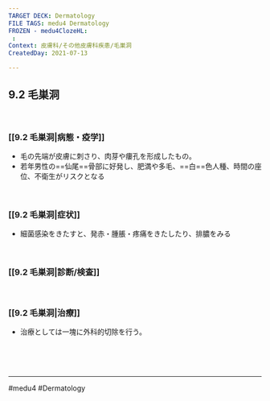 ```yaml
---
TARGET DECK: Dermatology
FILE TAGS: medu4 Dermatology
FROZEN - medu4ClozeHL:
 : 
Context: 皮膚科/その他皮膚科疾患/毛巣洞
CreatedDay: 2021-07-13

---
```


## 9.2 毛巣洞

<br>

### [[9.2 毛巣洞|病態・疫学]]
* 毛の先端が皮膚に刺さり、肉芽や瘻孔を形成したもの。
* 若年男性の==仙尾==骨部に好発し、肥満や多毛、==白==色人種、時間の座位、不衛生がリスクとなる
<!--ID: 1626163349507-->



<br>

### [[9.2 毛巣洞|症状]]
* 細菌感染をきたすと、発赤・腫脹・疼痛をきたしたり、排膿をみる

<br>

### [[9.2 毛巣洞|診断/検査]]


<br>

### [[9.2 毛巣洞|治療]]
* 治療としては一塊に外科的切除を行う。
 

<br><br><br>

---
#medu4 #Dermatology  
